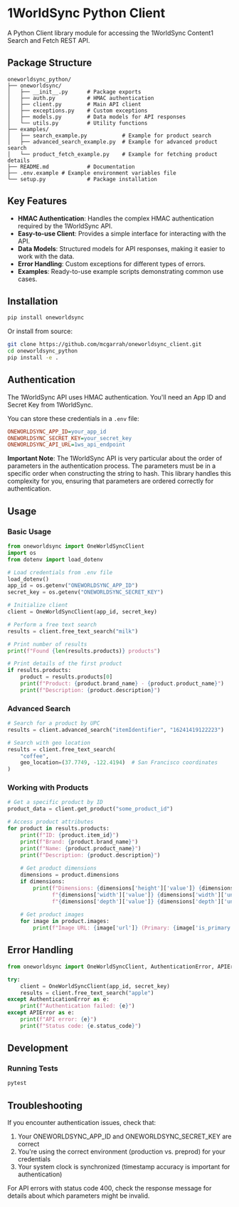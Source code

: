 # 1WorldSync Python Client

A Python Client library module for accessing the 1WorldSync Content1 Search and Fetch REST API.

## Package Structure

``` text
oneworldsync_python/
├── oneworldsync/
│   ├── __init__.py      # Package exports
│   ├── auth.py          # HMAC authentication
│   ├── client.py        # Main API client
│   ├── exceptions.py    # Custom exceptions
│   ├── models.py        # Data models for API responses
│   └── utils.py         # Utility functions
├── examples/
│   ├── search_example.py           # Example for product search
│   ├── advanced_search_example.py  # Example for advanced product search
│   └── product_fetch_example.py    # Example for fetching product details
├── README.md            # Documentation
├── .env.example # Example environment variables file
└── setup.py             # Package installation
```

## Key Features

* **HMAC Authentication**: Handles the complex HMAC authentication required by the 1WorldSync API.
* **Easy-to-use Client**: Provides a simple interface for interacting with the API.
* **Data Models**: Structured models for API responses, making it easier to work with the data.
* **Error Handling**: Custom exceptions for different types of errors.
* **Examples**: Ready-to-use example scripts demonstrating common use cases.

## Installation

```bash
pip install oneworldsync
```

Or install from source:

```bash
git clone https://github.com/mcgarrah/oneworldsync_client.git
cd oneworldsync_python
pip install -e .
```

## Authentication

The 1WorldSync API uses HMAC authentication. You'll need an App ID and Secret Key from 1WorldSync.

You can store these credentials in a `.env` file:

``` ini
ONEWORLDSYNC_APP_ID=your_app_id
ONEWORLDSYNC_SECRET_KEY=your_secret_key
ONEWORLDSYNC_API_URL=1ws_api_endpoint
```

**Important Note**: The 1WorldSync API is very particular about the order of parameters in the authentication process. The parameters must be in a specific order when constructing the string to hash. This library handles this complexity for you, ensuring that parameters are ordered correctly for authentication.

## Usage

### Basic Usage

```python
from oneworldsync import OneWorldSyncClient
import os
from dotenv import load_dotenv

# Load credentials from .env file
load_dotenv()
app_id = os.getenv("ONEWORLDSYNC_APP_ID")
secret_key = os.getenv("ONEWORLDSYNC_SECRET_KEY")

# Initialize client
client = OneWorldSyncClient(app_id, secret_key)

# Perform a free text search
results = client.free_text_search("milk")

# Print number of results
print(f"Found {len(results.products)} products")

# Print details of the first product
if results.products:
    product = results.products[0]
    print(f"Product: {product.brand_name} - {product.product_name}")
    print(f"Description: {product.description}")
```

### Advanced Search

```python
# Search for a product by UPC
results = client.advanced_search("itemIdentifier", "16241419122223")

# Search with geo location
results = client.free_text_search(
    "coffee",
    geo_location=(37.7749, -122.4194)  # San Francisco coordinates
)
```

### Working with Products

```python
# Get a specific product by ID
product_data = client.get_product("some_product_id")

# Access product attributes
for product in results.products:
    print(f"ID: {product.item_id}")
    print(f"Brand: {product.brand_name}")
    print(f"Name: {product.product_name}")
    print(f"Description: {product.description}")
    
    # Get product dimensions
    dimensions = product.dimensions
    if dimensions:
        print(f"Dimensions: {dimensions['height']['value']} {dimensions['height']['unit']} x "
              f"{dimensions['width']['value']} {dimensions['width']['unit']} x "
              f"{dimensions['depth']['value']} {dimensions['depth']['unit']}")
    
    # Get product images
    for image in product.images:
        print(f"Image URL: {image['url']} (Primary: {image['is_primary']})")
```

## Error Handling

```python
from oneworldsync import OneWorldSyncClient, AuthenticationError, APIError

try:
    client = OneWorldSyncClient(app_id, secret_key)
    results = client.free_text_search("apple")
except AuthenticationError as e:
    print(f"Authentication failed: {e}")
except APIError as e:
    print(f"API error: {e}")
    print(f"Status code: {e.status_code}")
```

## Development

### Running Tests

```bash
pytest
```

## Troubleshooting

If you encounter authentication issues, check that:

1. Your ONEWORLDSYNC_APP_ID and ONEWORLDSYNC_SECRET_KEY are correct
2. You're using the correct environment (production vs. preprod) for your credentials
3. Your system clock is synchronized (timestamp accuracy is important for authentication)

For API errors with status code 400, check the response message for details about which parameters might be invalid.